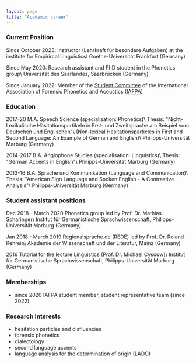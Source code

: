 ```yaml
---
layout: page
title: "Academic career"
---
```

### Current Position
Since October 2023: instructor (Lehrkraft für besondere Aufgaben) at the institute for Empirircal Linguistics\\
Goethe-Universität Frankfurt (Germany)

Since May 2020: Research assistant and PhD student in the Phonetics group\\
Universität des Saarlandes, Saarbrücken (Germany)

Since January 2022: Member of the <a href = "https://www.iafpa.net/about/student-reps/" target = "_blank">Student Committee</a> of the International Association of Forensic Phonetics and Acoustics (<a href = "https://www.iafpa.net/" target = "_blank">IAFPA</a>)


### Education
2017-20 M.A. Speech Science (specialisation: Phonetics)\\
Thesis: "Nicht-Lexikalische Häsitationspartikeln in Erst- und Zweitsprache am Beispiel vom Deutschen und Englischen"\\
(Non-lexical Hesitationsparticles in First and Second Language: An Example of German and English)\\
Philipps-Universität Marburg (Germany)

2014-2017 B.A. Anglophone Studies (specialisation: Linguistics)\\
Thesis: "German Accents in English"\\
Philipps-Universität Marburg (Germany)

2013-16 B.A. Sprache und Kommunikation (Language and Communication)\\
Thesis: "American Sign Language and Spoken English - A Contrastive Analysis"\\
Philipps-Universität Marburg (Germany)


### Student assistant positions
Dec 2018 - March 2020 Phonetics group led by Prof. Dr. Mathias Scharinger\\
Institut für Germanistische Sprachwissenschaft, Philipps-Universität Marburg (Germany)

Jan 2018 - March 2019 Regionalsprache.de (REDE) led by Prof. Dr. Roland Kehrein\\
Akademie der Wissenschaft und der Literatur, Mainz (Germany)

2016 Tutorial for the lecture Linguistics (Prof. Dr. Michael Cysouw)\\
Institut für Germanistische Sprachwissenschaft, Philipps-Universität Marburg (Germany)


### Memberships
- since 2020 IAFPA student member, student representative team (since 2022)


### Research Interests

- hesitation particles and disfluencies
- forensic phonetics
- dialectology
- second language accents
- language analysis for the determination of origin (LADO)
